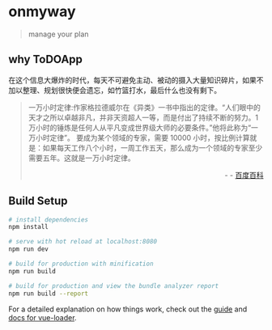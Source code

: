 # onmyway

> manage your plan

## why ToDOApp

在这个信息大爆炸的时代，每天不可避免主动、被动的摄入大量知识碎片，如果不加以整理、规划很快便会遗忘，如竹篮打水，最后什么也没有剩下。
>一万小时定律:作家格拉德威尔在《异类》一书中指出的定律。“人们眼中的天才之所以卓越非凡，并非天资超人一等，而是付出了持续不断的努力。1 万小时的锤炼是任何人从平凡变成世界级大师的必要条件。”他将此称为“一万小时定律”。
要成为某个领域的专家，需要 10000 小时，按比例计算就是：如果每天工作八个小时，一周工作五天，那么成为一个领域的专家至少需要五年。这就是一万小时定律。          <p style='text-align:right'> - - [百度百科](https://baike.baidu.com/item/%E4%B8%80%E4%B8%87%E5%B0%8F%E6%97%B6%E5%AE%9A%E5%BE%8B/8255848?fr=aladdin)</p>

## Build Setup

``` bash
# install dependencies
npm install

# serve with hot reload at localhost:8080
npm run dev

# build for production with minification
npm run build

# build for production and view the bundle analyzer report
npm run build --report
```

For a detailed explanation on how things work, check out the [guide](http://vuejs-templates.github.io/webpack/) and [docs for vue-loader](http://vuejs.github.io/vue-loader).
